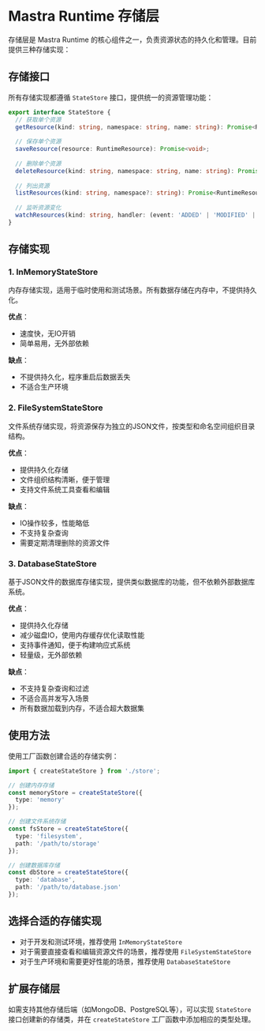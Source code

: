 # Mastra Runtime 存储层

存储层是 Mastra Runtime 的核心组件之一，负责资源状态的持久化和管理。目前提供三种存储实现：

## 存储接口

所有存储实现都遵循 `StateStore` 接口，提供统一的资源管理功能：

```typescript
export interface StateStore {
  // 获取单个资源
  getResource(kind: string, namespace: string, name: string): Promise<RuntimeResource | null>;
  
  // 保存单个资源
  saveResource(resource: RuntimeResource): Promise<void>;
  
  // 删除单个资源
  deleteResource(kind: string, namespace: string, name: string): Promise<boolean>;
  
  // 列出资源
  listResources(kind: string, namespace?: string): Promise<RuntimeResource[]>;
  
  // 监听资源变化
  watchResources(kind: string, handler: (event: 'ADDED' | 'MODIFIED' | 'DELETED', resource: RuntimeResource) => void): { unsubscribe: () => void };
}
```

## 存储实现

### 1. InMemoryStateStore

内存存储实现，适用于临时使用和测试场景。所有数据存储在内存中，不提供持久化。

**优点**：
- 速度快，无IO开销
- 简单易用，无外部依赖

**缺点**：
- 不提供持久化，程序重启后数据丢失
- 不适合生产环境

### 2. FileSystemStateStore

文件系统存储实现，将资源保存为独立的JSON文件，按类型和命名空间组织目录结构。

**优点**：
- 提供持久化存储
- 文件组织结构清晰，便于管理
- 支持文件系统工具查看和编辑

**缺点**：
- IO操作较多，性能略低
- 不支持复杂查询
- 需要定期清理删除的资源文件

### 3. DatabaseStateStore

基于JSON文件的数据库存储实现，提供类似数据库的功能，但不依赖外部数据库系统。

**优点**：
- 提供持久化存储
- 减少磁盘IO，使用内存缓存优化读取性能
- 支持事件通知，便于构建响应式系统
- 轻量级，无外部依赖

**缺点**：
- 不支持复杂查询和过滤
- 不适合高并发写入场景
- 所有数据加载到内存，不适合超大数据集

## 使用方法

使用工厂函数创建合适的存储实例：

```typescript
import { createStateStore } from './store';

// 创建内存存储
const memoryStore = createStateStore({ 
  type: 'memory' 
});

// 创建文件系统存储
const fsStore = createStateStore({ 
  type: 'filesystem', 
  path: '/path/to/storage' 
});

// 创建数据库存储
const dbStore = createStateStore({ 
  type: 'database', 
  path: '/path/to/database.json' 
});
```

## 选择合适的存储实现

- 对于开发和测试环境，推荐使用 `InMemoryStateStore`
- 对于需要直接查看和编辑资源文件的场景，推荐使用 `FileSystemStateStore`
- 对于生产环境和需要更好性能的场景，推荐使用 `DatabaseStateStore`

## 扩展存储层

如需支持其他存储后端（如MongoDB、PostgreSQL等），可以实现 `StateStore` 接口创建新的存储类，并在 `createStateStore` 工厂函数中添加相应的类型处理。 